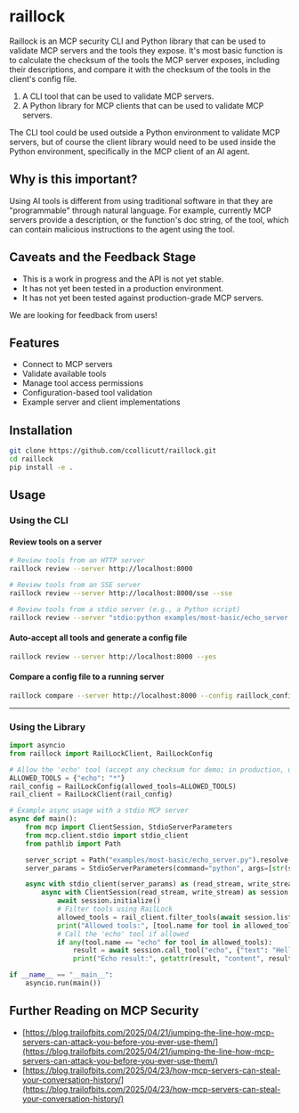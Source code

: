 # raillock

Raillock is an MCP security CLI and Python library that can be used to validate MCP servers and the tools they expose. It's most basic function is to calculate the checksum of the tools the MCP server exposes, including their descriptions, and compare it with the checksum of the tools in the client's config file.

1. A CLI tool that can be used to validate MCP servers.
2. A Python library for MCP clients that can be used to validate MCP servers.

The CLI tool could be used outside a Python environment to validate MCP servers, but of course the client library would need to be used inside the Python environment, specifically in the MCP client of an AI agent.

## Why is this important?

Using AI tools is different from using traditional software in that they are "programmable" through natural language. For example, currently MCP servers provide a description, or the function's doc string, of the tool, which can contain malicious instructions to the agent using the tool.

## Caveats and the Feedback Stage

- This is a work in progress and the API is not yet stable.
- It has not yet been tested in a production environment.
- It has not yet been tested against production-grade MCP servers.

We are looking for feedback from users!

## Features

- Connect to MCP servers
- Validate available tools
- Manage tool access permissions
- Configuration-based tool validation
- Example server and client implementations

## Installation

```bash
git clone https://github.com/ccollicutt/raillock.git
cd raillock
pip install -e .
```

## Usage

### Using the CLI

#### Review tools on a server

```sh
# Review tools from an HTTP server
raillock review --server http://localhost:8000

# Review tools from an SSE server
raillock review --server http://localhost:8000/sse --sse

# Review tools from a stdio server (e.g., a Python script)
raillock review --server "stdio:python examples/most-basic/echo_server.py"
```

#### Auto-accept all tools and generate a config file

```sh
raillock review --server http://localhost:8000 --yes
```

#### Compare a config file to a running server

```sh
raillock compare --server http://localhost:8000 --config raillock_config.yaml
```

---

### Using the Library

```python
import asyncio
from raillock import RailLockClient, RailLockConfig

# Allow the 'echo' tool (accept any checksum for demo; in production, use the real checksum)
ALLOWED_TOOLS = {"echo": "*"}
rail_config = RailLockConfig(allowed_tools=ALLOWED_TOOLS)
rail_client = RailLockClient(rail_config)

# Example async usage with a stdio MCP server
async def main():
    from mcp import ClientSession, StdioServerParameters
    from mcp.client.stdio import stdio_client
    from pathlib import Path

    server_script = Path("examples/most-basic/echo_server.py").resolve()
    server_params = StdioServerParameters(command="python", args=[str(server_script)])

    async with stdio_client(server_params) as (read_stream, write_stream):
        async with ClientSession(read_stream, write_stream) as session:
            await session.initialize()
            # Filter tools using RailLock
            allowed_tools = rail_client.filter_tools(await session.list_tools().tools)
            print("Allowed tools:", [tool.name for tool in allowed_tools])
            # Call the 'echo' tool if allowed
            if any(tool.name == "echo" for tool in allowed_tools):
                result = await session.call_tool("echo", {"text": "Hello, MCP with RailLock!"})
                print("Echo result:", getattr(result, "content", result))

if __name__ == "__main__":
    asyncio.run(main())
```

## Further Reading on MCP Security

- [https://blog.trailofbits.com/2025/04/21/jumping-the-line-how-mcp-servers-can-attack-you-before-you-ever-use-them/](https://blog.trailofbits.com/2025/04/21/jumping-the-line-how-mcp-servers-can-attack-you-before-you-ever-use-them/)
- [https://blog.trailofbits.com/2025/04/23/how-mcp-servers-can-steal-your-conversation-history/](https://blog.trailofbits.com/2025/04/23/how-mcp-servers-can-steal-your-conversation-history/)
